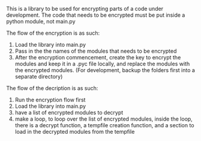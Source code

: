 This is a library to be used for encrypting parts of a code under development. The code that needs to be encrypted must be put inside a python module, not main.py

The flow of the encryption is as such:
1. Load the library into main.py
2. Pass in the the names of the modules that needs to be encrypted
3. After the encryption commencement, create the key to encrypt the modules and keep it in a .pyc file locally, and replace the modules with the encrypted modules. (For development, backup the folders first into a separate directory)

The flow of the decription is as such:
1. Run the encryption flow first
2. Load the library into main.py
3. have a list of encrypted modules to decrypt
4. make a loop, to loop over the list of encrypted modules, inside the loop, there is a decrypt function, a tempfile creation function, and a section to load in the decrypted modules from the tempfile 